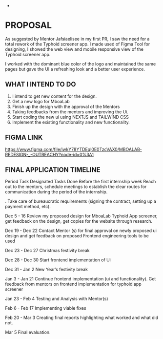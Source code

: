 - 

# PROPOSAL

As suggested by Mentor Jafsiaelisee in my first PR, I saw the need for a total rework of the Typhoid screener app. I made used of Figma Tool for designing, I showed the web view and mobile responsive view of the Typhoid screener app.

I worked with the dominant blue color of the logo and maintained the same pages but gave the UI a refreshing look and a better user experience.

## WHAT I INTEND TO DO

1. I intend to get new content for the design.
2. Get a new logo for MboaLab
3. Finish up the design with the approval of the Mentors
4. Taking feedbacks from the mentors and improving the Ui.
5. Start coding the new ui using NEXTJS and TAILWIND CSS
6. Implement the existing functionality and new functionality.

## FIGMA LINK

https://www.figma.com/file/iwkY78YTDEql0E0TzcVAX0/MBOALAB-REDESIGN-_-OUTREACHY?node-id=0%3A1


## FINAL APPLICATION TIMELINE
Period
Task Designated
Tasks Done
Before the first internship week
Reach out to the mentors, schedule meetings to establish the clear routes for communication during the period of the internship.

. Take care of bureaucratic requirements (signing the contract, setting up a payment method, etc).




Dec 5 - 16
Review my proposed design for MboaLab Typhoid App screener, get feedback on the design, get copies  for the website through research.


Dec 19 - Dec 22
Contact Mentor (s) for final approval on newly proposed ui design and get feedback on proposed Frontend engineering tools to be used


Dec 23 - Dec 27
 Christmas festivity break


Dec 28 - Dec 30
Start frontend implementation of Ui


Dec 31 - Jan 2
 New Year’s festivity break


Jan 3 - Jan 21
Continue frontend implementation (ui and functionality).
Get feedback from mentors on frontend implementation for typhoid app screener


Jan 23 -  Feb 4
 Testing and Analysis with Mentor(s)


Feb 6 - Feb 17
Implementing viable fixes


Feb 20 - Mar 3
Creating final reports highlighting what worked and what did not.


Mar 5
Final evaluation.




